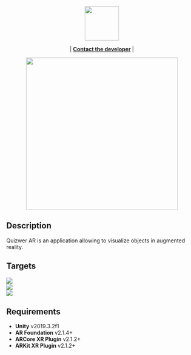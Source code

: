 <div align="center">

<a href="https://www.quizwer.fr/">
    <img src="https://res.cloudinary.com/dx65nxpkq/image/upload/v1576840230/Logo_Couleur_j6nbc8.png" align="center" width="auto" height="90"/>
 </a>

| [**Contact the developer**](mailto:laurent@heneman@yahoo.fr) |

<img src="https://res.cloudinary.com/dx65nxpkq/image/upload/v1584441535/Free_Playing_Cards_Mockup_7_d8dmnl.jpg" align="center" width="400" height="auto"/> 

</div>

## Description
Quizwer AR is an application allowing to visualize objects in augmented reality.

## Targets
<div>
<a href="https://res.cloudinary.com/dx65nxpkq/image/upload/v1584468456/CartePlaneteSaturne_bwfdjp.jpg">
<img src="https://res.cloudinary.com/dx65nxpkq/image/upload/v1584468456/CartePlaneteSaturne_bwfdjp.jpg"/>
</div>
</a>
<div>
 <a href="https://res.cloudinary.com/dx65nxpkq/image/upload/v1584468456/CarteAtomeHydrogene_ydutb3.jpg">
<img src="https://res.cloudinary.com/dx65nxpkq/image/upload/v1584468456/CarteAtomeHydrogene_ydutb3.jpg"/>
</a>
</div>
<div>
<a href="https://res.cloudinary.com/dx65nxpkq/image/upload/v1584468456/CarteAtomeCarbone_dwps8m.jpg">
<img src="https://res.cloudinary.com/dx65nxpkq/image/upload/v1584468456/CarteAtomeCarbone_dwps8m.jpg"/>
</a>
</div>

## Requirements

- **Unity** v2019.3.2f1
- **AR Foundation** v2.1.4+
- **ARCore XR Plugin** v2.1.2+
- **ARKit XR Plugin** v2.1.2+
